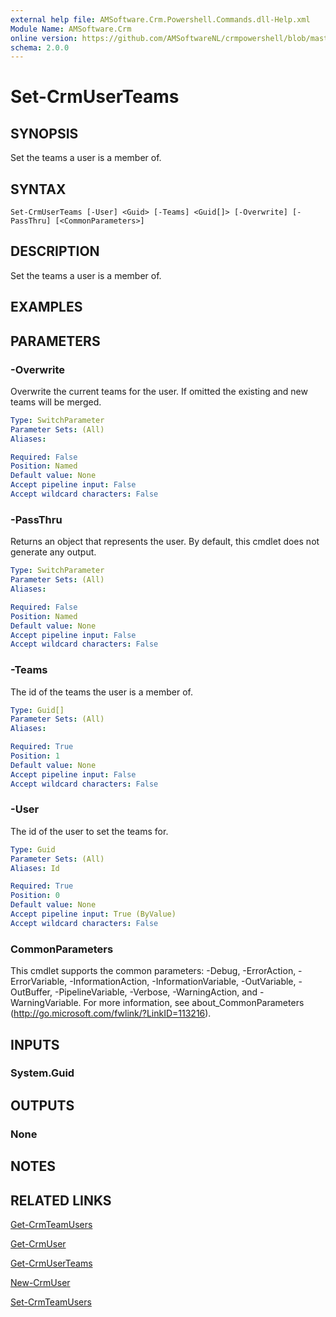 ```yaml
---
external help file: AMSoftware.Crm.Powershell.Commands.dll-Help.xml
Module Name: AMSoftware.Crm
online version: https://github.com/AMSoftwareNL/crmpowershell/blob/master/docs/Set-CrmUserTeams.md
schema: 2.0.0
---
```


# Set-CrmUserTeams

## SYNOPSIS
Set the teams a user is a member of.

## SYNTAX

```
Set-CrmUserTeams [-User] <Guid> [-Teams] <Guid[]> [-Overwrite] [-PassThru] [<CommonParameters>]
```

## DESCRIPTION
Set the teams a user is a member of.

## EXAMPLES

## PARAMETERS

### -Overwrite
Overwrite the current teams for the user. If omitted the existing and new teams will be merged.

```yaml
Type: SwitchParameter
Parameter Sets: (All)
Aliases: 

Required: False
Position: Named
Default value: None
Accept pipeline input: False
Accept wildcard characters: False
```

### -PassThru
Returns an object that represents the user. By default, this cmdlet does not generate any output.

```yaml
Type: SwitchParameter
Parameter Sets: (All)
Aliases: 

Required: False
Position: Named
Default value: None
Accept pipeline input: False
Accept wildcard characters: False
```

### -Teams
The id of the teams the user is a member of.

```yaml
Type: Guid[]
Parameter Sets: (All)
Aliases: 

Required: True
Position: 1
Default value: None
Accept pipeline input: False
Accept wildcard characters: False
```

### -User
The id of the user to set the teams for.

```yaml
Type: Guid
Parameter Sets: (All)
Aliases: Id

Required: True
Position: 0
Default value: None
Accept pipeline input: True (ByValue)
Accept wildcard characters: False
```

### CommonParameters
This cmdlet supports the common parameters: -Debug, -ErrorAction, -ErrorVariable, -InformationAction, -InformationVariable, -OutVariable, -OutBuffer, -PipelineVariable, -Verbose, -WarningAction, and -WarningVariable. For more information, see about_CommonParameters (http://go.microsoft.com/fwlink/?LinkID=113216).

## INPUTS

### System.Guid

## OUTPUTS

### None

## NOTES

## RELATED LINKS

[Get-CrmTeamUsers](Get-CrmTeamUsers.md)

[Get-CrmUser](Get-CrmUser.md)

[Get-CrmUserTeams](Get-CrmUserTeams.md)

[New-CrmUser](New-CrmUser.md)

[Set-CrmTeamUsers](Set-CrmTeamUsers.md)
